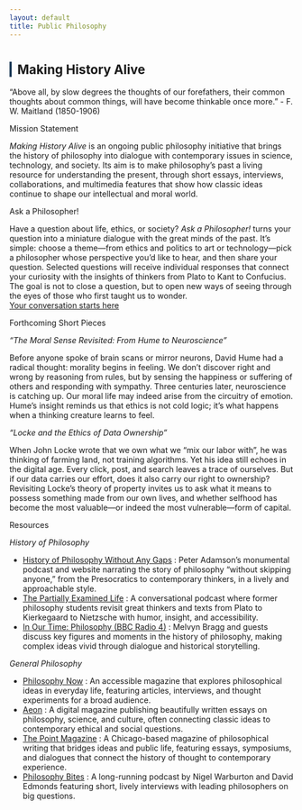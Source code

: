 ```yaml
---
layout: default
title: Public Philosophy
---
```


<div class="divider"></div>

<!-- ===== Making History Alive ===== -->
<h2 id="making-history-alive" style="font-size:1.6em; margin-top:40px; border-left:4px solid #1B3A57; padding-left:10px;">Making History Alive</h2>
<p class="center-paragraph">
  “Above all, by slow degrees the thoughts of our forefathers, their common thoughts about common things, will have become thinkable once more.” - F. W. Maitland (1850-1906)
</p>

<!--
<figure class="figure-torn">
  <img src="assets/public-history.webp" alt="Making History Alive visual">
</figure>
<p class="img-credit">Image credit: Placeholder</p>
-->

<div class="subhead">Mission Statement</div>
<p class="subdesc"><em>Making History Alive</em> is an ongoing public philosophy initiative that brings the history of philosophy into dialogue with contemporary issues in science, technology, and society. Its aim is to make philosophy’s past a living resource for understanding the present, through short essays, interviews, collaborations, and multimedia features that show how classic ideas continue to shape our intellectual and moral world.</p>

<div class="subhead">Ask a Philosopher!</div>
<p class="subdesc">Have a question about life, ethics, or society? <em>Ask a Philosopher!</em> turns your question into a miniature dialogue with the great minds of the past. It’s simple: choose a theme—from ethics and politics to art or technology—pick a philosopher whose perspective you’d like to hear, and then share your question. Selected questions will receive individual responses that connect your curiosity with the insights of thinkers from Plato to Kant to Confucius. The goal is not to close a question, but to open new ways of seeing through the eyes of those who first taught us to wonder.<br>
<a href="{{ '/ask' | relative_url }}" class="ask-button">Your conversation starts here</a>
</p>

<div class="subhead">Forthcoming Short Pieces</div>
<p class="resource-category"><em>“The Moral Sense Revisited: From Hume to Neuroscience”</em></p>
<p class="subdesc">Before anyone spoke of brain scans or mirror neurons, David Hume had a radical thought: morality begins in feeling. We don’t discover right and wrong by reasoning from rules, but by sensing the happiness or suffering of others and responding with sympathy. Three centuries later, neuroscience is catching up. Our moral life may indeed arise from the circuitry of emotion. Hume’s insight reminds us that ethics is not cold logic; it’s what happens when a thinking creature learns to feel.
</p>

<p class="resource-category"><em>“Locke and the Ethics of Data Ownership”</em></p>
<p class="subdesc">When John Locke wrote that we own what we “mix our labor with”, he was thinking of farming land, not training algorithms. Yet his idea still echoes in the digital age. Every click, post, and search leaves a trace of ourselves. But if our data carries our effort, does it also carry our right to ownership? Revisiting Locke’s theory of property invites us to ask what it means to possess something made from our own lives, and whether selfhood has become the most valuable—or indeed the most vulnerable—form of capital.
</p>


<!-- ===== Resources ===== -->
<div class="subhead">Resources</div>

<p class="resource-category"><em>History of Philosophy</em></p>

<ul class="resource-list">
  <li>
    <a href="https://historyofphilosophy.net" target="_blank" rel="noopener">History of Philosophy Without Any Gaps</a> : Peter Adamson’s monumental podcast and website narrating the story of philosophy “without skipping anyone,” from the Presocratics to contemporary thinkers, in a lively and approachable style.
  </li>
  <li>
    <a href="https://partiallyexaminedlife.com" target="_blank" rel="noopener">The Partially Examined Life</a> : A conversational podcast where former philosophy students revisit great thinkers and texts from Plato to Kierkegaard to Nietzsche with humor, insight, and accessibility.
  </li>
  <li>
    <a href="https://www.bbc.co.uk/programmes/p01f0vzr" target="_blank" rel="noopener">In Our Time: Philosophy (BBC Radio 4)</a> : Melvyn Bragg and guests discuss key figures and moments in the history of philosophy, making complex ideas vivid through dialogue and historical storytelling.
  </li>
</ul>



<p class="resource-category"><em>General Philosophy</em></p>

<ul class="resource-list">
  <li>
    <a href="https://philosophynow.org" target="_blank" rel="noopener">Philosophy Now</a> : An accessible magazine that explores philosophical ideas in everyday life, featuring articles, interviews, and thought experiments for a broad audience.
  </li>
  <li><a href="https://aeon.co" target="_blank" rel="noopener">Aeon</a> : A digital magazine publishing beautifully written essays on philosophy, science, and culture, often connecting classic ideas to contemporary ethical and social questions.</li>
  <li><a href="https://thepointmag.com" target="_blank" rel="noopener">The Point Magazine</a> : A Chicago-based magazine of philosophical writing that bridges ideas and public life, featuring essays, symposiums, and dialogues that connect the history of thought to contemporary experience.</li>
  <li><a href="https://philosophybites.com" target="_blank" rel="noopener">Philosophy Bites</a> : A long-running podcast by Nigel Warburton and David Edmonds featuring short, lively interviews with leading philosophers on big questions.</li>
  
</ul>




<!-- ===== Topic Two (placeholder) ===== --
<h2 id="topic-two" style="font-size:1.6em; margin-top:40px; border-left:4px solid #1B3A57; padding-left:10px;">Topic Two</h2>
<p>
  A short description goes here. Keep one or two sentences that outline the theme, audience, and
  intended public impact. Replace this placeholder with your content.
</p>

<figure class="figure-torn">
  <img src="assets/placeholder-02.webp" alt="Topic Two visual">
</figure>
<p class="img-credit">Image credit: Placeholder</p>

<div class="subhead">Project A — (Placeholder)</div>
<p class="subdesc">Brief 1–2 sentence summary of the sub-project. What is the venue and audience?</p>
-->


<!-- ===== Topic Three (placeholder) ===== --
<h2 id="topic-three" style="font-size:1.6em; margin-top:40px; border-left:4px solid #1B3A57; padding-left:10px;">Topic Three</h2>
<p>
  A short description goes here. You can mirror the structure above to keep a consistent rhythm
  across the page. Replace this paragraph with the actual overview.
</p>

<figure class="figure-torn">
  <img src="assets/placeholder-03.webp" alt="Topic Three visual">
</figure>
<p class="img-credit">Image credit: Placeholder</p>

<div class="subhead">Project A — (Placeholder)</div>
<p class="subdesc">Brief 1–2 sentence summary of the sub-project. What is the public-facing outcome?</p>
-->

<div class="divider"></div>
